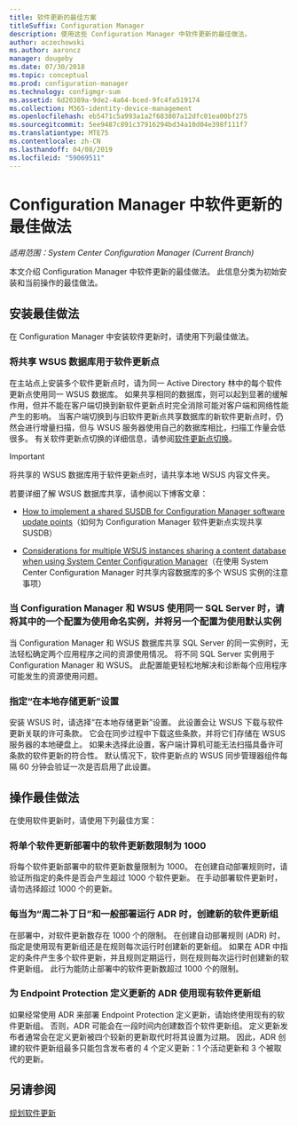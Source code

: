 ```yaml
---
title: 软件更新的最佳方案
titleSuffix: Configuration Manager
description: 使用这些 Configuration Manager 中软件更新的最佳做法。
author: aczechowski
ms.author: aaroncz
manager: dougeby
ms.date: 07/30/2018
ms.topic: conceptual
ms.prod: configuration-manager
ms.technology: configmgr-sum
ms.assetid: 6d20389a-9de2-4a64-bced-9fc4fa519174
ms.collection: M365-identity-device-management
ms.openlocfilehash: eb5471c5a993a1a2f683807a12dfc01ea00bf275
ms.sourcegitcommit: 5ee9487c891c37916294bd34a10d04e398f111f7
ms.translationtype: MTE75
ms.contentlocale: zh-CN
ms.lasthandoff: 04/08/2019
ms.locfileid: "59069511"
---
```

# <a name="best-practices-for-software-updates-in-configuration-manager"></a>Configuration Manager 中软件更新的最佳做法

*适用范围：System Center Configuration Manager (Current Branch)*

本文介绍 Configuration Manager 中软件更新的最佳做法。 此信息分类为初始安装和当前操作的最佳做法。  



## <a name="bkmk_install"></a> 安装最佳做法  

在 Configuration Manager 中安装软件更新时，请使用下列最佳做法。  


### <a name="bkmk_shared-susdb"></a> 将共享 WSUS 数据库用于软件更新点  

在主站点上安装多个软件更新点时，请为同一 Active Directory 林中的每个软件更新点使用同一 WSUS 数据库。 如果共享相同的数据库，则可以起到显著的缓解作用，但并不能在客户端切换到新软件更新点时完全消除可能对客户端和网络性能产生的影响。 当客户端切换到与旧软件更新点共享数据库的新软件更新点时，仍然会进行增量扫描，但与 WSUS 服务器使用自己的数据库相比，扫描工作量会低很多。 有关软件更新点切换的详细信息，请参阅[软件更新点切换](/sccm/sum/plan-design/plan-for-software-updates#BKMK_SUPSwitching)。  

> [!IMPORTANT]  
>  将共享的 WSUS 数据库用于软件更新点时，请共享本地 WSUS 内容文件夹。  

若要详细了解 WSUS 数据库共享，请参阅以下博客文章：  

- [How to implement a shared SUSDB for Configuration Manager software update points](https://techcommunity.microsoft.com/t5/Configuration-Manager-Archive/How-to-implement-a-shared-SUSDB-for-Configuration-Manager/ba-p/274103)（如何为 Configuration Manager 软件更新点实现共享 SUSDB）  

- [Considerations for multiple WSUS instances sharing a content database when using System Center Configuration Manager](https://blogs.technet.microsoft.com/wsus/2014/03/22/considerations-for-multiple-wsus-instances-sharing-a-content-database-when-using-system-center-configuration-manager-but-without-network-load-balancing-nlb/)（在使用 System Center Configuration Manager 时共享内容数据库的多个 WSUS 实例的注意事项）  


### <a name="bkmk_sql-instance"></a> 当 Configuration Manager 和 WSUS 使用同一 SQL Server 时，请将其中的一个配置为使用命名实例，并将另一个配置为使用默认实例  

当 Configuration Manager 和 WSUS 数据库共享 SQL Server 的同一实例时，无法轻松确定两个应用程序之间的资源使用情况。 将不同 SQL Server 实例用于 Configuration Manager 和 WSUS。 此配置能更轻松地解决和诊断每个应用程序可能发生的资源使用问题。  


### <a name="bkmk_store-local"></a> 指定“在本地存储更新”设置  

安装 WSUS 时，请选择“在本地存储更新”设置。 此设置会让 WSUS 下载与软件更新关联的许可条款。 它会在同步过程中下载这些条款，并将它们存储在 WSUS 服务器的本地硬盘上。 如果未选择此设置，客户端计算机可能无法扫描具备许可条款的软件更新的符合性。 默认情况下，软件更新点的 WSUS 同步管理器组件每隔 60 分钟会验证一次是否启用了此设置。  



## <a name="bkmk_operation"></a> 操作最佳做法  

在使用软件更新时，请使用下列最佳方案：  


### <a name="bkmk_object-limit"></a> 将单个软件更新部署中的软件更新数限制为 1000  

将每个软件更新部署中的软件更新数量限制为 1000。 在创建自动部署规则时，请验证所指定的条件是否会产生超过 1000 个软件更新。 在手动部署软件更新时，请勿选择超过 1000 个的更新。  


### <a name="bkmk_new-group"></a> 每当为“周二补丁日”和一般部署运行 ADR 时，创建新的软件更新组  

在部署中，对软件更新数存在 1000 个的限制。 在创建自动部署规则 (ADR) 时，指定是使用现有更新组还是在规则每次运行时创建新的更新组。 如果在 ADR 中指定的条件产生多个软件更新，并且规则定期运行，则在规则每次运行时创建新的软件更新组。 此行为能防止部署中的软件更新数超过 1000 个的限制。  


### <a name="bkmk_same-group"></a> 为 Endpoint Protection 定义更新的 ADR 使用现有软件更新组  

如果经常使用 ADR 来部署 Endpoint Protection 定义更新，请始终使用现有的软件更新组。 否则，ADR 可能会在一段时间内创建数百个软件更新组。 定义更新发布者通常会在定义更新被四个较新的更新取代时将其设置为过期。 因此，ADR 创建的软件更新组最多只能包含发布者的 4 个定义更新：1 个活动更新和 3 个被取代的更新。  



## <a name="see-also"></a>另请参阅  
 [规划软件更新](/sccm/sum/plan-design/plan-for-software-updates)
